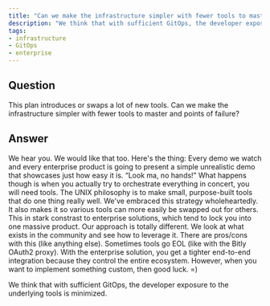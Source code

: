 ```yaml
---
title: "Can we make the infrastructure simpler with fewer tools to master and points of failure?"
description: "We think that with sufficient GitOps, the developer exposure to the underlying tools is minimized."
tags:
- infrastructure
- GitOps
- enterprise
---
```


## Question

This plan introduces or swaps a lot of new tools. Can we make the infrastructure simpler with fewer tools to master and points of failure?

## Answer

We hear you. We would like that too. Here's the thing: Every demo we watch and every enterprise product is going to present a simple unrealistic demo that showcases just how easy it is. “Look ma, no hands!” What happens though is when you actually try to orchestrate everything in concert, you will need tools. The UNIX philosophy is to make small, purpose-built tools that do one thing really well. We've embraced this strategy wholeheartedly. It also makes it so various tools can more easily be swapped out for others. This in stark constrast to enterprise solutions, which tend to lock you into one massive product. Our approach is totally different. We look at what exists in the community and see how to leverage it. There are pros/cons with this (like anything else). Sometimes tools go EOL (like with the Bitly OAuth2 proxy). With the enterprise solution, you get a tighter end-to-end integration because they control the entire ecosystem. However, when you want to implement something custom, then good luck. =)

We think that with sufficient GitOps, the developer exposure to the underlying tools is minimized.
